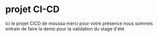 # projet CI-CD
ici le projet CICD de moussa
merci pour votre présence
 nous sommes entrain de faire la demo
pour la validation du stage d'été
